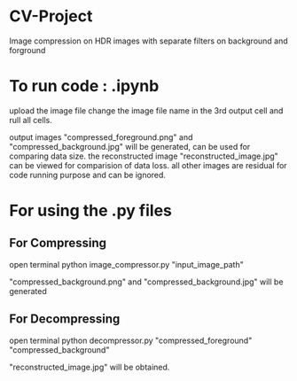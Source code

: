 # CV-Project
Image compression on HDR images with separate filters on background and forground


# To run code : .ipynb

upload the image file 
change the image file name in the 3rd output cell
and rull all cells.

output images "compressed_foreground.png" and "compressed_background.jpg" will be generated, can be used for comparing data size.
the reconstructed image "reconstructed_image.jpg" can be viewed for comparision of data loss.
all other images are residual for code running purpose and can be ignored.

# For using the .py files

## For Compressing
open terminal 
    python image_compressor.py "input_image_path"

"compressed_background.png" and "compressed_background.jpg" will be generated

## For Decompressing 
open terminal
    python decompressor.py "compressed_foreground" "compressed_background"

"reconstructed_image.jpg" will be obtained.
